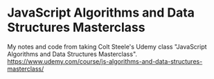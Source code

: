 # JavaScript Algorithms and Data Structures Masterclass
My notes and code from taking Colt Steele's Udemy class "JavaScript Algorithms and Data Structures Masterclass".
https://www.udemy.com/course/js-algorithms-and-data-structures-masterclass/
